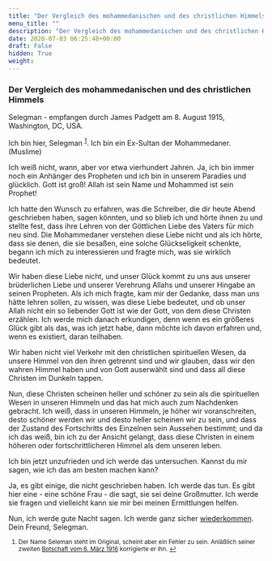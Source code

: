 ```yaml
---
title: "Der Vergleich des mohammedanischen und des christlichen Himmels"
menu_title: ""
description: "Der Vergleich des mohammedanischen und des christlichen Himmels"
date: 2020-07-03 06:25:48+00:00
draft: False
hidden: True
weight:
---
```

### Der Vergleich des mohammedanischen und des christlichen Himmels

Selegman - empfangen durch James Padgett am 8. August 1915, Washington, DC, USA.

Ich bin hier, Selegman <sup id="a1">[1](#f1)</sup>. Ich bin ein Ex-Sultan der Mohammedaner. (Muslime)

Ich weiß nicht, wann, aber vor etwa vierhundert Jahren. Ja, ich bin immer noch ein Anhänger des Propheten und ich bin in unserem Paradies und glücklich. Gott ist groß! Allah ist sein Name und Mohammed ist sein Prophet!

Ich hatte den Wunsch zu erfahren, was die Schreiber, die dir heute Abend geschrieben haben, sagen könnten, und so blieb ich und hörte ihnen zu und stellte fest, dass ihre Lehren von der Göttlichen Liebe des Vaters für mich neu sind. Die Mohammedaner verstehen diese Liebe nicht und als ich hörte, dass sie denen, die sie besaßen, eine solche Glückseligkeit schenkte, begann ich mich zu interessieren und fragte mich, was sie wirklich bedeutet.

Wir haben diese Liebe nicht, und unser Glück kommt zu uns aus unserer brüderlichen Liebe und unserer Verehrung Allahs und unserer Hingabe an seinen Propheten. Als ich mich fragte, kam mir der Gedanke, dass man uns hätte lehren sollen, zu wissen, was diese Liebe bedeutet, und ob unser Allah nicht ein so liebender Gott ist wie der Gott, von dem diese Christen erzählen. Ich werde mich danach erkundigen, denn wenn es ein größeres Glück gibt als das, was ich jetzt habe, dann möchte ich davon erfahren und, wenn es existiert, daran teilhaben.

Wir haben nicht viel Verkehr mit den christlichen spirituellen Wesen, da unsere Himmel von den ihren getrennt sind und wir glauben, dass wir den wahren Himmel haben und von Gott auserwählt sind und dass all diese Christen im Dunkeln tappen.

Nun, diese Christen scheinen heller und schöner zu sein als die spirituellen Wesen in unseren Himmeln und das hat mich auch zum Nachdenken gebracht. Ich weiß, dass in unseren Himmeln, je höher wir voranschreiten, desto schöner werden wir und desto heller scheinen wir zu sein, und dass der Zustand des Fortschritts des Einzelnen sein Aussehen bestimmt; und da ich das weiß, bin ich zu der Ansicht gelangt, dass diese Christen in einem höheren oder fortschrittlicheren Himmel als dem unseren leben.

Ich bin jetzt unzufrieden und ich werde das untersuchen. Kannst du mir sagen, wie ich das am besten machen kann?

Ja, es gibt einige, die nicht geschrieben haben. Ich werde das tun. Es gibt hier eine - eine schöne Frau - die sagt, sie sei deine Großmutter. Ich werde sie fragen und vielleicht kann sie mir bei meinen Ermittlungen helfen.

Nun, ich werde gute Nacht sagen. Ich werde ganz sicher [wiederkommen](/padgett-botschaften/padgett-botschaften-in-reihenfolge-des-datums/padgett-botschaften-1916/seligman-ein-muslim-wusste-oder-hoerte-in-all-seinen-vielen-jahren-in-der-spirituellen-welt-nie-etwas-von-der-goettlichen-liebe-jep-seligman-6-maerz-1916/). Dein Freund, Selegman.
<small>

1. <large id="f1"> Der Name Seleman steht im Original, scheint aber ein Fehler zu sein. Anläßlich seiner zweiten [Botschaft vom 6. März 1916](/padgett-botschaften/padgett-botschaften-in-reihenfolge-des-datums/padgett-botschaften-1916/seligman-ein-muslim-wusste-oder-hoerte-in-all-seinen-vielen-jahren-in-der-spirituellen-welt-nie-etwas-von-der-goettlichen-liebe-jep-seligman-6-maerz-1916/) korrigierte er ihn. [↩](#a1)

